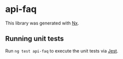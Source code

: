 # api-faq

This library was generated with [Nx](https://nx.dev).

## Running unit tests

Run `ng test api-faq` to execute the unit tests via [Jest](https://jestjs.io).
